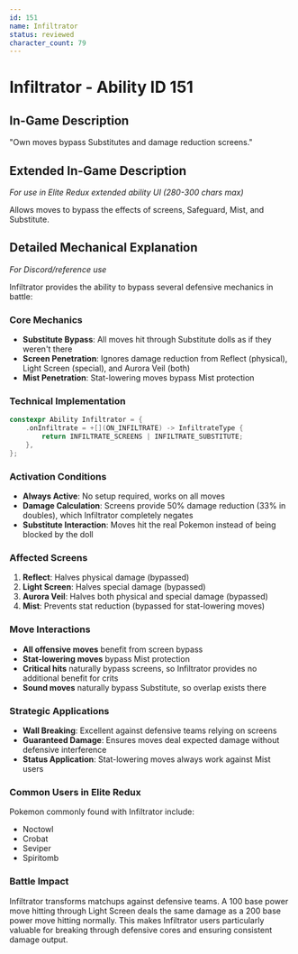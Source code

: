 ```yaml
---
id: 151
name: Infiltrator
status: reviewed
character_count: 79
---
```


# Infiltrator - Ability ID 151

## In-Game Description
"Own moves bypass Substitutes and damage reduction screens."

## Extended In-Game Description
*For use in Elite Redux extended ability UI (280-300 chars max)*

Allows moves to bypass the effects of screens, Safeguard, Mist, and Substitute.

## Detailed Mechanical Explanation
*For Discord/reference use*

Infiltrator provides the ability to bypass several defensive mechanics in battle:

### Core Mechanics
- **Substitute Bypass**: All moves hit through Substitute dolls as if they weren't there
- **Screen Penetration**: Ignores damage reduction from Reflect (physical), Light Screen (special), and Aurora Veil (both)
- **Mist Penetration**: Stat-lowering moves bypass Mist protection

### Technical Implementation
```cpp
constexpr Ability Infiltrator = {
    .onInfiltrate = +[](ON_INFILTRATE) -> InfiltrateType { 
        return INFILTRATE_SCREENS | INFILTRATE_SUBSTITUTE; 
    },
};
```

### Activation Conditions
- **Always Active**: No setup required, works on all moves
- **Damage Calculation**: Screens provide 50% damage reduction (33% in doubles), which Infiltrator completely negates
- **Substitute Interaction**: Moves hit the real Pokemon instead of being blocked by the doll

### Affected Screens
1. **Reflect**: Halves physical damage (bypassed)
2. **Light Screen**: Halves special damage (bypassed) 
3. **Aurora Veil**: Halves both physical and special damage (bypassed)
4. **Mist**: Prevents stat reduction (bypassed for stat-lowering moves)

### Move Interactions
- **All offensive moves** benefit from screen bypass
- **Stat-lowering moves** bypass Mist protection
- **Critical hits** naturally bypass screens, so Infiltrator provides no additional benefit for crits
- **Sound moves** naturally bypass Substitute, so overlap exists there

### Strategic Applications
- **Wall Breaking**: Excellent against defensive teams relying on screens
- **Guaranteed Damage**: Ensures moves deal expected damage without defensive interference
- **Status Application**: Stat-lowering moves always work against Mist users

### Common Users in Elite Redux
Pokemon commonly found with Infiltrator include:
- Noctowl
- Crobat 
- Seviper
- Spiritomb

### Battle Impact
Infiltrator transforms matchups against defensive teams. A 100 base power move hitting through Light Screen deals the same damage as a 200 base power move hitting normally. This makes Infiltrator users particularly valuable for breaking through defensive cores and ensuring consistent damage output.